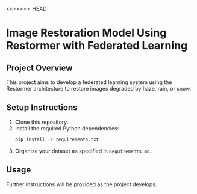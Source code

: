 <<<<<<< HEAD
# Image Restoration Model Using Restormer with Federated Learning

## Project Overview
This project aims to develop a federated learning system using the Restormer architecture to restore images degraded by haze, rain, or snow.

## Setup Instructions
1. Clone this repository.
2. Install the required Python dependencies:
   ```bash
   pip install -r requirements.txt
   ```
3. Organize your dataset as specified in `Requirements.md`.

## Usage
Further instructions will be provided as the project develops.
